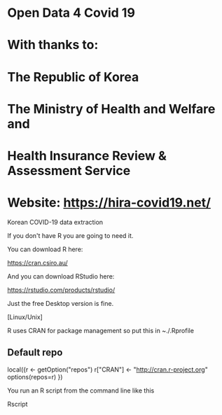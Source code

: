 # Open Data 4 Covid 19

# With thanks to:
# The Republic of Korea
# The Ministry of Health and Welfare and
# Health Insurance Review & Assessment Service
# Website: https://hira-covid19.net/

Korean COVID-19 data extraction

If you don't have R you are going to need it.

You can download R here:

https://cran.csiro.au/

And you can download RStudio here:

https://rstudio.com/products/rstudio/

Just the free Desktop version is fine.

[Linux/Unix]

R uses CRAN for package management so put this in ~./.Rprofile

## Default repo
local({r <- getOption("repos")
       r["CRAN"] <- "http://cran.r-project.org" 
       options(repos=r)
})

You run an R script from the command line like this

Rscript <script>

Or you can do this

$ which Rscript
/usr/local/bin/Rscript

Then put 

#!/usr/local/bin/Rscript in the shebang line and make the file executable with 

chmod 755 <script>

RStudio may look after the details for you but for that you will need to RTFM at https://rstudio.com/products/rstudio/

[Windows]

If you use Windows, I'm sorry but I can't help. 

I don't but feel free to add instructions here!

